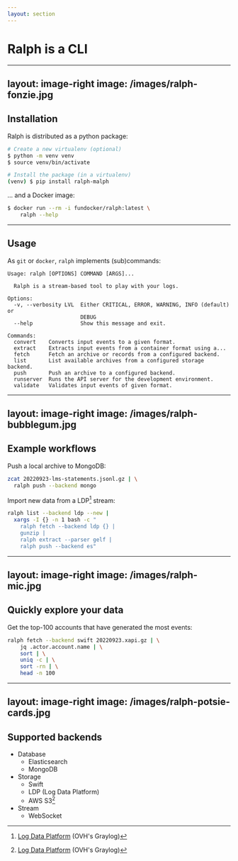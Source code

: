 ```yaml
---
layout: section
---
```


# Ralph is a CLI

---
layout: image-right
image: /images/ralph-fonzie.jpg
---

## Installation

Ralph is distributed as a python package:

```sh
# Create a new virtualenv (optional)
$ python -m venv venv
$ source venv/bin/activate

# Install the package (in a virtualenv)
(venv) $ pip install ralph-malph
```

... and a Docker image:

```sh
$ docker run --rm -i fundocker/ralph:latest \
    ralph --help
```

---

## Usage

As `git` or `docker`, `ralph` implements (sub)commands:

```
Usage: ralph [OPTIONS] COMMAND [ARGS]...

  Ralph is a stream-based tool to play with your logs.

Options:
  -v, --verbosity LVL  Either CRITICAL, ERROR, WARNING, INFO (default) or
                       DEBUG
  --help               Show this message and exit.

Commands:
  convert    Converts input events to a given format.
  extract    Extracts input events from a container format using a...
  fetch      Fetch an archive or records from a configured backend.
  list       List available archives from a configured storage backend.
  push       Push an archive to a configured backend.
  runserver  Runs the API server for the development environment.
  validate   Validates input events of given format.
```

---
layout: image-right
image: /images/ralph-bubblegum.jpg
---

## Example workflows

Push a local archive to MongoDB:

```sh
zcat 20220923-lms-statements.jsonl.gz | \
  ralph push --backend mongo
```

Import new data from a LDP[^1] stream:

```sh
ralph list --backend ldp --new |
  xargs -I {} -n 1 bash -c "
    ralph fetch --backend ldp {} |
    gunzip |
    ralph extract --parser gelf |
    ralph push --backend es"
```

[^1]: [Log Data Platform](https://www.ovhcloud.com/fr/logs-data-platform/) (OVH's Graylog)

---
layout: image-right
image: /images/ralph-mic.jpg
---

## Quickly explore your data

Get the top-100 accounts that have generated the most events:

```sh
ralph fetch --backend swift 20220923.xapi.gz | \
    jq .actor.account.name | \
    sort | \
    uniq -c | \
    sort -rn | \
    head -n 100
```
---
layout: image-right
image: /images/ralph-potsie-cards.jpg
---

## Supported backends

* Database
    - Elasticsearch
    - MongoDB
* Storage
    - Swift
    - LDP (Log Data Platform)
    - AWS S3[^1]
* Stream
    - WebSocket

[^1]: [Pull request](https://github.com/openfun/ralph/pull/213) in review
